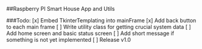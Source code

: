 ##Raspberry PI Smart House App and Utils

###Todo:
[x] Embed TkinterTemplating into mainFrame
[x] Add back button to each main frame
[ ] Write utility class for getting crucial system data
[ ] Add home screen and basic status screen
[ ] Add short message if something is not yet implemented
[ ] Release v1.0
